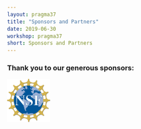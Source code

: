 ```yaml
---
layout: pragma37
title: "Sponsors and Partners"
date: 2019-06-30
workshop: pragma37
short: Sponsors and Partners
---
```


### Thank you to our generous sponsors:<br>

<img src="/images/logos/nsf_logo.png" alt="" style="width:20%;">


